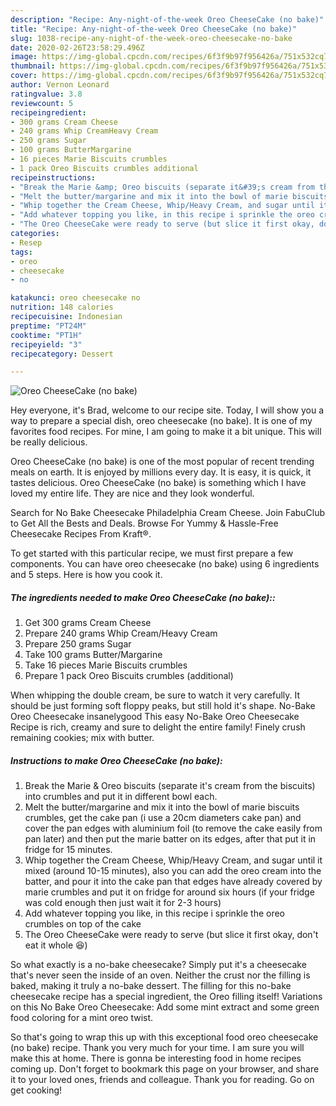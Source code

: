 ```yaml
---
description: "Recipe: Any-night-of-the-week Oreo CheeseCake (no bake)"
title: "Recipe: Any-night-of-the-week Oreo CheeseCake (no bake)"
slug: 1038-recipe-any-night-of-the-week-oreo-cheesecake-no-bake
date: 2020-02-26T23:58:29.496Z
image: https://img-global.cpcdn.com/recipes/6f3f9b97f956426a/751x532cq70/oreo-cheesecake-no-bake-recipe-main-photo.jpg
thumbnail: https://img-global.cpcdn.com/recipes/6f3f9b97f956426a/751x532cq70/oreo-cheesecake-no-bake-recipe-main-photo.jpg
cover: https://img-global.cpcdn.com/recipes/6f3f9b97f956426a/751x532cq70/oreo-cheesecake-no-bake-recipe-main-photo.jpg
author: Vernon Leonard
ratingvalue: 3.8
reviewcount: 5
recipeingredient:
- 300 grams Cream Cheese
- 240 grams Whip CreamHeavy Cream
- 250 grams Sugar
- 100 grams ButterMargarine
- 16 pieces Marie Biscuits crumbles
- 1 pack Oreo Biscuits crumbles additional
recipeinstructions:
- "Break the Marie &amp; Oreo biscuits (separate it&#39;s cream from the biscuits) into crumbles and put it in different bowl each."
- "Melt the butter/margarine and mix it into the bowl of marie biscuits crumbles, get the cake pan (i use a 20cm diameters cake pan) and cover the pan edges with aluminium foil (to remove the cake easily from pan later) and then put the marie batter on its edges, after that put it in fridge for 15 minutes."
- "Whip together the Cream Cheese, Whip/Heavy Cream, and sugar until it mixed (around 10-15 minutes), also you can add the oreo cream into the batter, and pour it into the cake pan that edges have already covered by marie crumbles and put it on fridge for around six hours (if your fridge was cold enough then just wait it for 2-3 hours)"
- "Add whatever topping you like, in this recipe i sprinkle the oreo crumbles on top of the cake"
- "The Oreo CheeseCake were ready to serve (but slice it first okay, don&#39;t eat it whole 😆)"
categories:
- Resep
tags:
- oreo
- cheesecake
- no

katakunci: oreo cheesecake no
nutrition: 148 calories
recipecuisine: Indonesian
preptime: "PT24M"
cooktime: "PT1H"
recipeyield: "3"
recipecategory: Dessert

---
```



![Oreo CheeseCake (no bake)](https://img-global.cpcdn.com/recipes/6f3f9b97f956426a/751x532cq70/oreo-cheesecake-no-bake-recipe-main-photo.jpg)

Hey everyone, it's Brad, welcome to our recipe site. Today, I will show you a way to prepare a special dish, oreo cheesecake (no bake). It is one of my favorites food recipes. For mine, I am going to make it a bit unique. This will be really delicious.

Oreo CheeseCake (no bake) is one of the most popular of recent trending meals on earth. It is enjoyed by millions every day. It is easy, it is quick, it tastes delicious. Oreo CheeseCake (no bake) is something which I have loved my entire life. They are nice and they look wonderful.

Search for No Bake Cheesecake Philadelphia Cream Cheese. Join FabuClub to Get All the Bests and Deals. Browse For Yummy &amp; Hassle-Free Cheesecake Recipes From Kraft®.


To get started with this particular recipe, we must first prepare a few components. You can have oreo cheesecake (no bake) using 6 ingredients and 5 steps. Here is how you cook it.

##### The ingredients needed to make Oreo CheeseCake (no bake)::

1. Get 300 grams Cream Cheese
1. Prepare 240 grams Whip Cream/Heavy Cream
1. Prepare 250 grams Sugar
1. Take 100 grams Butter/Margarine
1. Take 16 pieces Marie Biscuits crumbles
1. Prepare 1 pack Oreo Biscuits crumbles (additional)


When whipping the double cream, be sure to watch it very carefully. It should be just forming soft floppy peaks, but still hold it&#39;s shape. No-Bake Oreo Cheesecake insanelygood This easy No-Bake Oreo Cheesecake Recipe is rich, creamy and sure to delight the entire family! Finely crush remaining cookies; mix with butter. 

##### Instructions to make Oreo CheeseCake (no bake):

1. Break the Marie &amp; Oreo biscuits (separate it&#39;s cream from the biscuits) into crumbles and put it in different bowl each.
1. Melt the butter/margarine and mix it into the bowl of marie biscuits crumbles, get the cake pan (i use a 20cm diameters cake pan) and cover the pan edges with aluminium foil (to remove the cake easily from pan later) and then put the marie batter on its edges, after that put it in fridge for 15 minutes.
1. Whip together the Cream Cheese, Whip/Heavy Cream, and sugar until it mixed (around 10-15 minutes), also you can add the oreo cream into the batter, and pour it into the cake pan that edges have already covered by marie crumbles and put it on fridge for around six hours (if your fridge was cold enough then just wait it for 2-3 hours)
1. Add whatever topping you like, in this recipe i sprinkle the oreo crumbles on top of the cake
1. The Oreo CheeseCake were ready to serve (but slice it first okay, don&#39;t eat it whole 😆)


So what exactly is a no-bake cheesecake? Simply put it&#39;s a cheesecake that&#39;s never seen the inside of an oven. Neither the crust nor the filling is baked, making it truly a no-bake dessert. The filling for this no-bake cheesecake recipe has a special ingredient, the Oreo filling itself! Variations on this No Bake Oreo Cheesecake: Add some mint extract and some green food coloring for a mint oreo twist. 

So that's going to wrap this up with this exceptional food oreo cheesecake (no bake) recipe. Thank you very much for your time. I am sure you will make this at home. There is gonna be interesting food in home recipes coming up. Don't forget to bookmark this page on your browser, and share it to your loved ones, friends and colleague. Thank you for reading. Go on get cooking!
